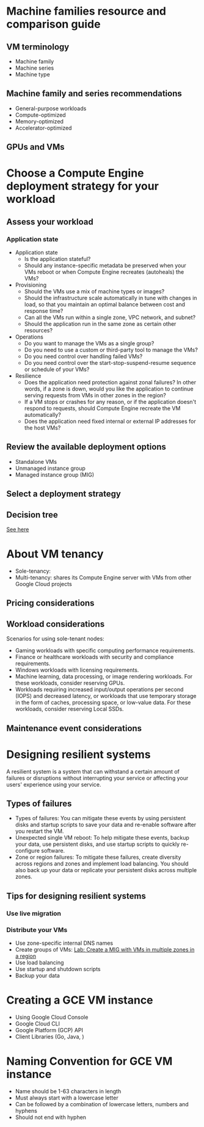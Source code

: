 # Machine families resource and comparison guide
## VM terminology
- Machine family
- Machine series
- Machine type

## Machine family and series recommendations
- General-purpose workloads
- Compute-optimized
- Memory-optimized
- Accelerator-optimized

## GPUs and VMs



# Choose a Compute Engine deployment strategy for your workload

## Assess your workload

### Application state
- Application state
  - Is the application stateful?
  - Should any instance-specific metadata be preserved when your VMs reboot or when Compute Engine recreates (autoheals) the VMs?
- Provisioning
  - Should the VMs use a mix of machine types or images?
  - Should the infrastructure scale automatically in tune with changes in load, so that you maintain an optimal balance between cost and response time?
  - Can all the VMs run within a single zone, VPC network, and subnet?
  - Should the application run in the same zone as certain other resources?
- Operations
    - Do you want to manage the VMs as a single group? 
    - Do you need to use a custom or third-party tool to manage the VMs?
    - Do you need control over handling failed VMs?
    - Do you need control over the start-stop-suspend-resume sequence or schedule of your VMs? 
- Resilience
  - Does the application need protection against zonal failures? In other words, if a zone is down, would you like the application to continue serving requests from VMs in other zones in the region?
  - If a VM stops or crashes for any reason, or if the application doesn't respond to requests, should Compute Engine recreate the VM automatically?
  - Does the application need fixed internal or external IP addresses for the host VMs?

## Review the available deployment options
- Standalone VMs
- Unmanaged instance group
- Managed instance group (MIG)

## Select a deployment strategy

## Decision tree
[See here](https://cloud.google.com/compute/docs/choose-compute-deployment-option)




# About VM tenancy

- Sole-tenancy: 
- Multi-tenancy: shares its Compute Engine server with VMs from other Google Cloud projects

## Pricing considerations

## Workload considerations
Scenarios for using sole-tenant nodes:
- Gaming workloads with specific computing performance requirements.
- Finance or healthcare workloads with security and compliance requirements.
- Windows workloads with licensing requirements.
- Machine learning, data processing, or image rendering workloads. For these workloads, consider reserving GPUs.
- Workloads requiring increased input/output operations per second (IOPS) and decreased latency, or workloads that use temporary storage in the form of caches, processing space, or low-value data. For these workloads, consider reserving Local SSDs.

## Maintenance event considerations


# Designing resilient systems
A resilient system is a system that can withstand a certain amount of failures or disruptions without interrupting your service or affecting your users' experience using your service.

## Types of failures
- Types of failures: You can mitigate these events by using persistent disks and startup scripts to save your data and re-enable software after you restart the VM.
- Unexpected single VM reboot: To help mitigate these events, backup your data, use persistent disks, and use startup scripts to quickly re-configure software.
- Zone or region failures: To mitigate these failures, create diversity across regions and zones and implement load balancing. You should also back up your data or replicate your persistent disks across multiple zones.

## Tips for designing resilient systems
### Use live migration

### Distribute your VMs
- Use zone-specific internal DNS names
- Create groups of VMs: [Lab: Create a MIG with VMs in multiple zones in a region](https://cloud.google.com/compute/docs/instance-groups/distributing-instances-with-regional-instance-groups)
- Use load balancing
- Use startup and shutdown scripts
- Backup your data











# Creating a GCE VM instance
- Using Google Cloud Console
- Google Cloud CLI
- Google Platform (GCP) API
- Client Libraries (Go, Java, )

# Naming Convention for GCE VM instance
- Name should be 1-63 characters in length
- Must always start with a lowercase letter
- Can be followed by a combination of lowercase letters, numbers and hyphens
- Should not end with hyphen